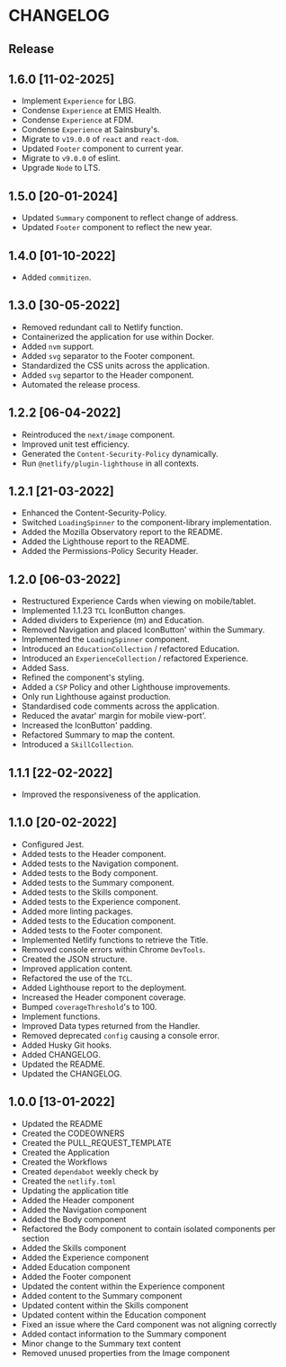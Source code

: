 # CHANGELOG

## Release

## 1.6.0 [11-02-2025]

- Implement `Experience` for LBG.
- Condense `Experience` at EMIS Health.
- Condense `Experience` at FDM.
- Condense `Experience` at Sainsbury's.
- Migrate to `v19.0.0` of `react` and `react-dom`.
- Updated `Footer` component to current year.
- Migrate to `v9.0.0` of eslint.
- Upgrade `Node` to LTS.

## 1.5.0 [20-01-2024]

- Updated `Summary` component to reflect change of address.
- Updated `Footer` component to reflect the new year.

## 1.4.0 [01-10-2022]

- Added `commitizen`.

## 1.3.0 [30-05-2022]

- Removed redundant call to Netlify function.
- Containerized the application for use within Docker.
- Added `nvm` support.
- Added `svg` separator to the Footer component.
- Standardized the CSS units across the application.
- Added `svg` separtor to the Header component.
- Automated the release process.

## 1.2.2 [06-04-2022]

- Reintroduced the `next/image` component.
- Improved unit test efficiency.
- Generated the `Content-Security-Policy` dynamically.
- Run `@netlify/plugin-lighthouse` in all contexts.

## 1.2.1 [21-03-2022]

- Enhanced the Content-Security-Policy.
- Switched `LoadingSpinner` to the component-library implementation.
- Added the Mozilla Observatory report to the README.
- Added the Lighthouse report to the README.
- Added the Permissions-Policy Security Header.

## 1.2.0 [06-03-2022]

- Restructured Experience Cards when viewing on mobile/tablet.
- Implemented 1.1.23 `TCL` IconButton changes.
- Added dividers to Experience (m) and Education.
- Removed Navigation and placed IconButton' within the Summary.
- Implemented the `LoadingSpinner` component.
- Introduced an `EducationCollection` / refactored Education.
- Introduced an `ExperienceCollection` / refactored Experience.
- Added Sass.
- Refined the component's styling.
- Added a `CSP` Policy and other Lighthouse improvements.
- Only run Lighthouse against production.
- Standardised code comments across the application.
- Reduced the avatar' margin for mobile view-port'.
- Increased the IconButton' padding.
- Refactored Summary to map the content.
- Introduced a `SkillCollection`.

## 1.1.1 [22-02-2022]

- Improved the responsiveness of the application.

## 1.1.0 [20-02-2022]

- Configured Jest.
- Added tests to the Header component.
- Added tests to the Navigation component.
- Added tests to the Body component.
- Added tests to the Summary component.
- Added tests to the Skills component.
- Added tests to the Experience component.
- Added more linting packages.
- Added tests to the Education component.
- Added tests to the Footer component.
- Implemented Netlify functions to retrieve the Title.
- Removed console errors within Chrome `DevTools`.
- Created the JSON structure.
- Improved application content.
- Refactored the use of the `TCL`.
- Added Lighthouse report to the deployment.
- Increased the Header component coverage.
- Bumped `coverageThreshold`'s to 100.
- Implement functions.
- Improved Data types returned from the Handler.
- Removed deprecated `config` causing a console error.
- Added Husky Git hooks.
- Added CHANGELOG.
- Updated the README.
- Updated the CHANGELOG.

## 1.0.0 [13-01-2022]

- Updated the README
- Created the CODEOWNERS
- Created the PULL_REQUEST_TEMPLATE
- Created the Application
- Created the Workflows
- Created `dependabot` weekly check by
- Created the `netlify.toml`
- Updating the application title
- Added the Header component
- Added the Navigation component
- Added the Body component
- Refactored the Body component to contain isolated components per section
- Added the Skills component
- Added the Experience component
- Added Education component
- Added the Footer component
- Updated the content within the Experience component
- Added content to the Summary component
- Updated content within the Skills component
- Updated content within the Education component
- Fixed an issue where the Card component was not aligning correctly
- Added contact information to the Summary component
- Minor change to the Summary text content
- Removed unused properties from the Image component
